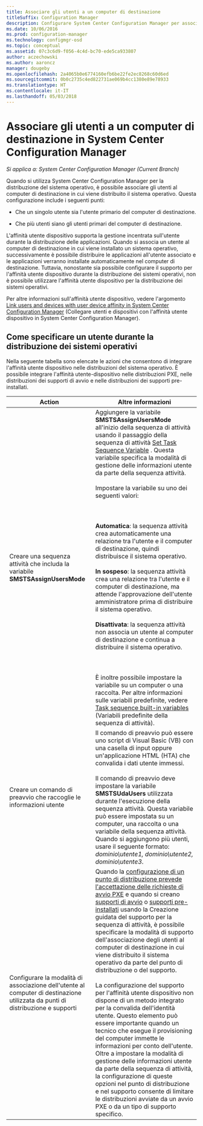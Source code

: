 ```yaml
---
title: Associare gli utenti a un computer di destinazione
titleSuffix: Configuration Manager
description: Configurare System Center Configuration Manager per associare gli utenti ai computer di destinazione quando si distribuiscono sistemi operativi.
ms.date: 10/06/2016
ms.prod: configuration-manager
ms.technology: configmgr-osd
ms.topic: conceptual
ms.assetid: 07c3c6d9-f056-4c4d-bc70-ede5ca933807
author: aczechowski
ms.author: aaroncz
manager: dougeby
ms.openlocfilehash: 2a4065b0e6774160efb6be22fe2ec8268c60d6ed
ms.sourcegitcommit: 0b0c2735c4ed822731ae069b4cc1380e89e78933
ms.translationtype: HT
ms.contentlocale: it-IT
ms.lasthandoff: 05/03/2018
---
```

# <a name="associate-users-with-a-destination-computer-in-system-center-configuration-manager"></a>Associare gli utenti a un computer di destinazione in System Center Configuration Manager

*Si applica a: System Center Configuration Manager (Current Branch)*

Quando si utilizza System Center Configuration Manager per la distribuzione del sistema operativo, è possibile associare gli utenti al computer di destinazione in cui viene distribuito il sistema operativo. Questa configurazione include i seguenti punti:  

-   Che un singolo utente sia l'utente primario del computer di destinazione.  

-   Che più utenti siano gli utenti primari del computer di destinazione.  

 L'affinità utente dispositivo supporta la gestione incentrata sull'utente durante la distribuzione delle applicazioni. Quando si associa un utente al computer di destinazione in cui viene installato un sistema operativo, successivamente è possibile distribuire le applicazioni all'utente associato e le applicazioni verranno installate automaticamente nel computer di destinazione. Tuttavia, nonostante sia possibile configurare il supporto per l'affinità utente dispositivo durante la distribuzione dei sistemi operativi, non è possibile utilizzare l'affinità utente dispositivo per la distribuzione dei sistemi operativi.  

 Per altre informazioni sull'affinità utente dispositivo, vedere l'argomento [Link users and devices with user device affinity in System Center Configuration Manager](../../apps/deploy-use/link-users-and-devices-with-user-device-affinity.md) (Collegare utenti e dispositivi con l'affinità utente dispositivo in System Center Configuration Manager).  

## <a name="how-to-specify-a-user-when-you-deploy-operating-systems"></a>Come specificare un utente durante la distribuzione dei sistemi operativi  
 Nella seguente tabella sono elencate le azioni che consentono di integrare l'affinità utente dispositivo nelle distribuzioni del sistema operativo. È possibile integrare l'affinità utente-dispositivo nelle distribuzioni PXE, nelle distribuzioni dei supporti di avvio e nelle distribuzioni dei supporti pre-installati.  

|Action|Altre informazioni|  
|------------|----------------------|  
|Creare una sequenza attività che includa la variabile **SMSTSAssignUsersMode**|Aggiungere la variabile **SMSTSAssignUsersMode** all'inizio della sequenza di attività usando il passaggio della sequenza di attività  [Set Task Sequence Variable](../../osd/understand/task-sequence-steps.md#BKMK_SetTaskSequenceVariable) . Questa variabile specifica la modalità di gestione delle informazioni utente da parte della sequenza attività.<br /><br /> Impostare la variabile su uno dei seguenti valori:<br /><br /> <br /><br /> **Automatica**: la sequenza attività crea automaticamente una relazione tra l'utente e il computer di destinazione, quindi distribuisce il sistema operativo.<br /><br /> **In sospeso**: la sequenza attività crea una relazione tra l'utente e il computer di destinazione, ma attende l'approvazione dell'utente amministratore prima di distribuire il sistema operativo.<br /><br /> **Disattivata**: la sequenza attività non associa un utente al computer di destinazione e continua a distribuire il sistema operativo.<br /><br /> <br /><br /> È inoltre possibile impostare la variabile su un computer o una raccolta. Per altre informazioni sulle variabili predefinite, vedere [Task sequence built-in variables](../../osd/understand/task-sequence-built-in-variables.md) (Variabili predefinite della sequenza di attività).|  
|Creare un comando di preavvio che raccoglie le informazioni utente|Il comando di preavvio può essere uno script di Visual Basic (VB) con una casella di input oppure un'applicazione HTML (HTA) che convalida i dati utente immessi.<br /><br /> Il comando di preavvio deve impostare la variabile **SMSTSUdaUsers** utilizzata durante l'esecuzione della sequenza attività. Questa variabile può essere impostata su un computer, una raccolta o una variabile della sequenza attività. Quando si aggiungono più utenti, usare il seguente formato: *dominio\utente1, dominio\utente2, dominio\utente3*.|  
|Configurare la modalità di associazione dell'utente al computer di destinazione utilizzata da punti di distribuzione e supporti|Quando la [configurazione di un punto di distribuzione prevede l'accettazione delle richieste di avvio PXE](https://technet.microsoft.com/library/mt627944\(TechNet.10\).aspx#BKMK_PXEDistributionPoint) e quando si creano [supporti di avvio](http://technet.microsoft.com/library/mt627921\(TechNet.10\).aspx) o [supporti pre-installati](https://technet.microsoft.com/library/mt627922\(TechNet.10\).aspx) usando la Creazione guidata del supporto per la sequenza di attività, è possibile specificare la modalità di supporto dell'associazione degli utenti al computer di destinazione in cui viene distribuito il sistema operativo da parte del punto di distribuzione o del supporto.<br /><br /> La configurazione del supporto per l'affinità utente dispositivo non dispone di un metodo integrato per la convalida dell'identità utente. Questo elemento può essere importante quando un tecnico che esegue il provisioning del computer immette le informazioni per conto dell'utente. Oltre a impostare la modalità di gestione delle informazioni utente da parte della sequenza di attività, la configurazione di queste opzioni nel punto di distribuzione e nel supporto consente di limitare le distribuzioni avviate da un avvio PXE o da un tipo di supporto specifico.|  
